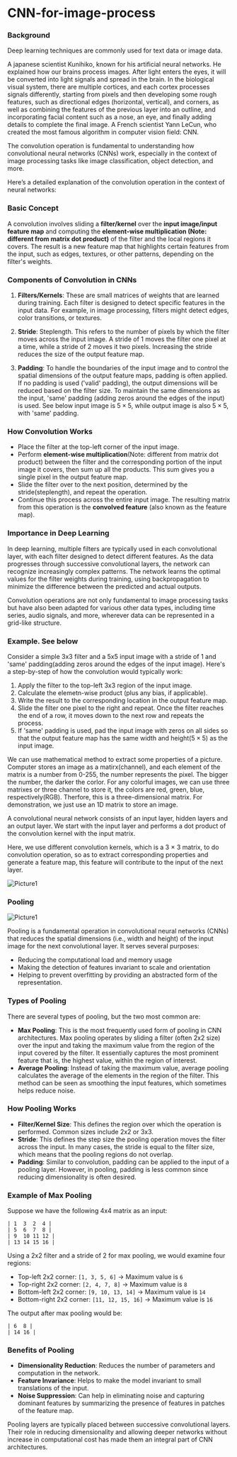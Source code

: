 # CNN-for-image-process

### Background

Deep learning techniques are commonly used for text data or image data. 

A japanese scientist Kunihiko, known for his artificial neural networks. He explained how our brains process images. After light enters the eyes, it will be converted into light signals and spread in the brain. In the biological visual system, there are multiple cortices, and each cortex processes signals differently, starting from pixels and then developing some rough features, such as directional edges (horizontal, vertical), and corners, as well as combining the features of the previous layer into an outline, and incorporating facial content such as a nose, an eye, and finally adding details to complete the final image. A French scientist Yann LeCun, who created the most famous algorithm in computer vision field: CNN.


The convolution operation is fundamental to understanding how convolutional neural networks (CNNs) work, especially in the context of image processing tasks like image classification, object detection, and more. 

Here’s a detailed explanation of the convolution operation in the context of neural networks:

### Basic Concept
A convolution involves sliding a **filter/kernel** over the **input image/input feature map** and computing the **element-wise multiplication (Note: different from matrix dot product)** of the filter and the local regions it covers. The result is a new feature map that highlights certain features from the input, such as edges, textures, or other patterns, depending on the filter's weights.

### Components of Convolution in CNNs

1. **Filters/Kernels**: These are small matrices of weights that are learned during training. Each filter is designed to detect specific features in the input data. For example, in image processing, filters might detect edges, color transitions, or textures.

2. **Stride**: Steplength. This refers to the number of pixels by which the filter moves across the input image. A stride of 1 moves the filter one pixel at a time, while a stride of 2 moves it two pixels. Increasing the stride reduces the size of the output feature map.

3. **Padding**: To handle the boundaries of the input image and to control the spatial dimensions of the output feature maps, padding is often applied. If no padding is used ('valid' padding), the output dimensions will be reduced based on the filter size. To maintain the same dimensions as the input, 'same' padding (adding zeros around the edges of the input) is used. See below input image is $5\times5$, while output image is also $5\times5$, with 'same' padding.

### How Convolution Works
- Place the filter at the top-left corner of the input image.
- Perform **element-wise multiplication**(Note: different from matrix dot product) between the filter and the corresponding portion of the input image it covers, then sum up all the products. This sum gives you a single pixel in the output feature map.
- Slide the filter over to the next position, determined by the stride(steplength), and repeat the operation.
- Continue this process across the entire input image. The resulting matrix from this operation is the **convolved feature** (also known as the feature map).

### Importance in Deep Learning

In deep learning, multiple filters are typically used in each convolutional layer, with each filter designed to detect different features. As the data progresses through successive convolutional layers, the network can recognize increasingly complex patterns. The network learns the optimal values for the filter weights during training, using backpropagation to minimize the difference between the predicted and actual outputs.

Convolution operations are not only fundamental to image processing tasks but have also been adapted for various other data types, including time series, audio signals, and more, wherever data can be represented in a grid-like structure.

### Example. See below

Consider a simple 3x3 filter and a 5x5 input image with a stride of 1 and 'same' padding(adding zeros around the edges of the input image). Here's a step-by-step of how the convolution would typically work:

1. Apply the filter to the top-left 3x3 region of the input image.
2. Calculate the elemetn-wise product (plus any bias, if applicable).
3. Write the result to the corresponding location in the output feature map.
4. Slide the filter one pixel to the right and repeat. Once the filter reaches the end of a row, it moves down to the next row and repeats the process.
5. If 'same' padding is used, pad the input image with zeros on all sides so that the output feature map has the same width and height($5\times5$) as the input image.


We can use mathematical method to extract some properties of a picture. Computer stores an image as a matirx(channel), and each element of the matrix is a number from 0-255, the number represents the pixel. The bigger the number, the darker the corlor. For any colorful images, we can use three matrixes or three channel to store it, the colors are red, green, blue, respectively(RGB). Therfore, this is a three-dimensional matrix. For demonstration, we just use an 1D matrix to store an image.


A convolutional neural network consists of an input layer, hidden layers and an output layer. We start with the input layer and performs a dot product of the convolution kernel with the input matrix.

Here, we use different convolution kernels, which is a 3 $\times$ 3 matrix, to do convolution operation, so as to extract corresponding properties and generate a feature map, this feature will contribute to the input of the next layer.

![Picture1](https://user-images.githubusercontent.com/98719524/220838575-63f49ec8-2b87-4bf1-9e98-87d982f0fb10.png)





### Pooling

![Picture1](https://user-images.githubusercontent.com/98719524/221042999-efb612fd-867a-45d6-a439-6eea09d32aea.png)

Pooling is a fundamental operation in convolutional neural networks (CNNs) that reduces the spatial dimensions (i.e., width and height) of the input image for the next convolutional layer. It serves several purposes: 

- Reducing the computational load and memory usage
- Making the detection of features invariant to scale and orientation
- Helping to prevent overfitting by providing an abstracted form of the representation.

### Types of Pooling

There are several types of pooling, but the two most common are:

- **Max Pooling**: This is the most frequently used form of pooling in CNN architectures. Max pooling operates by sliding a filter (often 2x2 size) over the input and taking the maximum value from the region of the input covered by the filter. It essentially captures the most prominent feature that is, the highest value, within the region of interest.
- **Average Pooling**: Instead of taking the maximum value, average pooling calculates the average of the elements in the region of the filter. This method can be seen as smoothing the input features, which sometimes helps reduce noise.

### How Pooling Works

- **Filter/Kernel Size**: This defines the region over which the operation is performed. Common sizes include 2x2 or 3x3.
- **Stride**: This defines the step size the pooling operation moves the filter across the input. In many cases, the stride is equal to the filter size, which means that the pooling regions do not overlap.
- **Padding**: Similar to convolution, padding can be applied to the input of a pooling layer. However, in pooling, padding is less common since reducing dimensionality is often desired.

### Example of Max Pooling
Suppose we have the following 4x4 matrix as an input:

```
| 1  3  2  4 |
| 5  6  7  8 |
| 9  10 11 12 |
| 13 14 15 16 |
```

Using a 2x2 filter and a stride of 2 for max pooling, we would examine four regions:
- Top-left 2x2 corner: `[1, 3, 5, 6]` → Maximum value is `6`
- Top-right 2x2 corner: `[2, 4, 7, 8]` → Maximum value is `8`
- Bottom-left 2x2 corner: `[9, 10, 13, 14]` → Maximum value is `14`
- Bottom-right 2x2 corner: `[11, 12, 15, 16]` → Maximum value is `16`

The output after max pooling would be:
```
| 6  8 |
| 14 16 |
```

### Benefits of Pooling
- **Dimensionality Reduction**: Reduces the number of parameters and computation in the network.
- **Feature Invariance**: Helps to make the model invariant to small translations of the input.
- **Noise Suppression**: Can help in eliminating noise and capturing dominant features by summarizing the presence of features in patches of the feature map.

Pooling layers are typically placed between successive convolutional layers. Their role in reducing dimensionality and allowing deeper networks without increase in computational cost has made them an integral part of CNN architectures.
